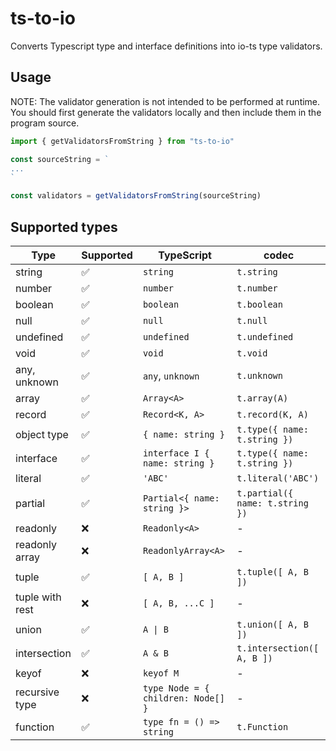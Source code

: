 # ts-to-io

Converts Typescript type and interface definitions into io-ts type validators.

## Usage

NOTE: The validator generation is not intended to be performed at runtime. You should first generate the validators locally and then include them in the program source.

```typescript
import { getValidatorsFromString } from "ts-to-io"

const sourceString = `
...
`

const validators = getValidatorsFromString(sourceString)
```

## Supported types

| Type            | Supported | TypeScript                         | codec                           |
|-----------------|-----------|------------------------------------|---------------------------------|
| string          | ✅         | `string`                           | `t.string`                      |
| number          | ✅         | `number`                           | `t.number`                      |
| boolean         | ✅         | `boolean`                          | `t.boolean`                     |
| null            | ✅         | `null`                             | `t.null`                        |
| undefined       | ✅         | `undefined`                        | `t.undefined`                   |
| void            | ✅         | `void`                             | `t.void`                        |
| any, unknown    | ✅         | `any`, `unknown`                   | `t.unknown`                     |
| array           | ✅         | `Array<A>`                         | `t.array(A)`                    |
| record          | ✅         | `Record<K, A>`                     | `t.record(K, A)`                |
| object type     | ✅         | `{ name: string }`                 | `t.type({ name: t.string })`    |
| interface       | ✅         | `interface I { name: string }`     | `t.type({ name: t.string })`    |
| literal         | ✅         | `'ABC'`                            | `t.literal('ABC')`              |
| partial         | ✅         | `Partial<{ name: string }>`        | `t.partial({ name: t.string })` |
| readonly        | ❌         | `Readonly<A>`                      | -                               |
| readonly array  | ❌         | `ReadonlyArray<A>`                 | -                               |
| tuple           | ✅         | `[ A, B ]`                         | `t.tuple([ A, B ])`             |
| tuple with rest | ❌         | `[ A, B, ...C ]`                   | -                               |
| union           | ✅         | `A \| B`                           | `t.union([ A, B ])`             |
| intersection    | ✅         | `A & B`                            | `t.intersection([ A, B ])`      |
| keyof           | ❌         | `keyof M`                          | -                               |
| recursive type  | ❌         | `type Node = { children: Node[] }` | -                               |
| function        | ✅         | `type fn = () => string`           | `t.Function`                    |
